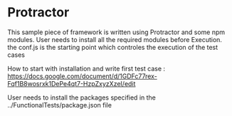# Protractor
This sample piece of framework is written using Protractor and some npm modules.
User needs to install all the required modules before Execution.
the conf.js is the starting point which controles the execution of the test cases

How to start with installation and write first test case : https://docs.google.com/document/d/1GDFc77rex-Fqf1B8wosrxk1DePe4qt7-HzpZxyzXzeI/edit

User needs to install the packages specified in the ../FunctionalTests/package.json file
